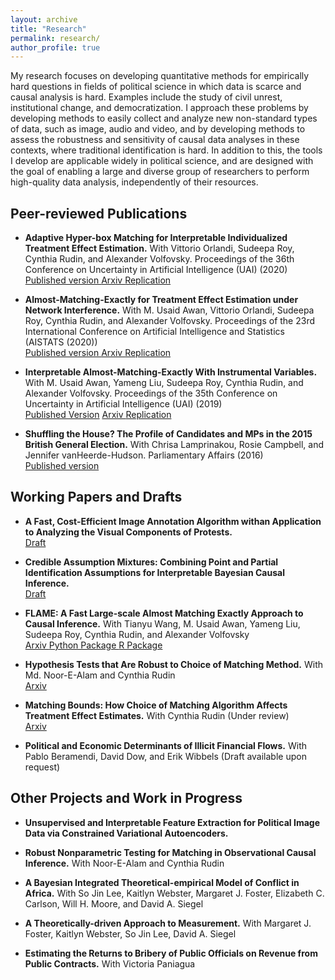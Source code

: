 ```yaml
---
layout: archive
title: "Research"
permalink: research/
author_profile: true
---
```

My research focuses on developing quantitative methods for empirically hard questions in fields of political science in which data is scarce and causal analysis is hard. Examples include the study of civil unrest, institutional change, and democratization. I approach these problems by developing methods to easily collect and analyze new non-standard types of data, such as image, audio and video, and by developing  methods to assess the robustness and sensitivity of causal data analyses in these contexts, where traditional identification is hard. In addition to this, the tools I develop are applicable widely in political science, and are designed with the goal of enabling a large and diverse group of researchers to perform high-quality data analysis, independently of their resources. 

## Peer-reviewed Publications
* **Adaptive Hyper-box Matching for Interpretable Individualized Treatment Effect Estimation.** With Vittorio Orlandi, Sudeepa Roy, Cynthia Rudin, and Alexander Volfovsky. Proceedings of the 36th Conference on Uncertainty in Artificial Intelligence (UAI) (2020) 
<br><a class='btn' href='http://proceedings.mlr.press/v124/morucci20a/morucci20a.pdf'> Published version </a> <a class='btn' href='https://arxiv.org/abs/2003.01805'> Arxiv </a> <a class='btn' href='https://github.com/almost-matching-exactly/Adaptive-Binning'> Replication </a>

* **Almost-Matching-Exactly for Treatment Effect Estimation under Network Interference.**  With M. Usaid Awan, Vittorio Orlandi, Sudeepa Roy, Cynthia Rudin, and Alexander Volfovsky. Proceedings of the 23rd International Conference on Artificial Intelligence and Statistics (AISTATS (2020)) 
<br><a class='btn' href='http://proceedings.mlr.press/v108/awan20a/awan20a.pdf'> Published version </a> <a class='btn' href='https://arxiv.org/abs/2003.00964'> Arxiv </a> <a class='btn' href='https://github.com/almost-matching-exactly/AME-Networks'> Replication </a>

* **Interpretable Almost-Matching-Exactly With Instrumental Variables.** With M. Usaid Awan, Yameng Liu, Sudeepa Roy, Cynthia Rudin, and Alexander Volfovsky. Proceedings of the 35th Conference on Uncertainty in Artificial Intelligence (UAI) (2019) 
<br><a class='btn' href='http://auai.org/uai2019/proceedings/papers/410.pdf'> Published Version</a> <a class='btn' href='https://arxiv.org/abs/1906.11658'> Arxiv </a> <a class='btn' href='https://github.com/almost-matching-exactly/FLAME_IV'> Replication </a>

* **Shuffling the House? The Profile of Candidates and MPs in the 2015 British General Election.** With Chrisa Lamprinakou, Rosie Campbell, and Jennifer vanHeerde-Hudson.  Parliamentary Affairs (2016) 
<br><a class="btn" href="https://doi.org/10.1093/pa/gsw030"> Published version</a>

## Working Papers and Drafts
* **A Fast, Cost-Efficient Image Annotation Algorithm withan Application to Analyzing the Visual Components of Protests.** 
<br><a class='btn' href='/files/SSL_protests.pdf'> Draft </a>

* **Credible Assumption Mixtures: Combining Point and Partial Identification Assumptions for Interpretable Bayesian Causal Inference.** 
<br><a class='btn' href='/files/cam_paper.pdf'> Draft </a>

* **FLAME: A Fast Large-scale Almost Matching Exactly Approach to Causal Inference.** With Tianyu Wang, M. Usaid Awan, Yameng Liu, Sudeepa Roy, Cynthia Rudin, and Alexander Volfovsky 
<br><a class='btn' href='https://arxiv.org/abs/1707.06315'> Arxiv </a> <a class='btn' href='https://github.com/almost-matching-exactly/DAME-FLAME-Python-Package'> Python Package </a> <a class='btn' href='https://github.com/vittorioorlandi/FLAME'> R Package </a>

* **Hypothesis Tests that Are Robust to Choice of Matching Method.** With Md. Noor-E-Alam and  Cynthia Rudin 
<br><a class="btn" href="https://arxiv.org/abs/1812.02227"> Arxiv </a>

* **Matching Bounds: How Choice of Matching Algorithm Affects Treatment Effect Estimates.** With Cynthia Rudin  (Under review) 
<br><a class="btn" href="https://arxiv.org/abs/2009.02776"> Arxiv </a>

* **Political and Economic Determinants of Illicit Financial Flows.** With Pablo Beramendi, David Dow, and Erik Wibbels 
(Draft available upon request)

## Other Projects and Work in Progress

* **Unsupervised and Interpretable Feature Extraction for Political Image Data via Constrained Variational Autoencoders.**

* **Robust Nonparametric Testing for Matching in Observational Causal Inference.** With Noor-E-Alam and Cynthia Rudin

* **A Bayesian Integrated Theoretical-empirical Model of Conflict in Africa.** With So Jin Lee, Kaitlyn Webster, Margaret J. Foster, Elizabeth C. Carlson, Will H. Moore, and David A. Siegel

* **A Theoretically-driven Approach to Measurement.** With Margaret J. Foster, Kaitlyn Webster, So Jin Lee, David A. Siegel

* **Estimating the Returns to Bribery of Public Officials on Revenue from Public Contracts.** With Victoria Paniagua

